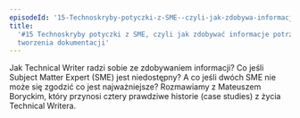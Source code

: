 ```yaml
---
episodeId: '15-Technoskryby-potyczki-z-SME--czyli-jak-zdobywa-informacje-potrzebne-do-tworzenia-dokumentacji-ecel9n/a-a1sf1um'
title:
  '#15 Technoskryby potyczki z SME, czyli jak zdobywać informacje potrzebne do
  tworzenia dokumentacji'
---
```


Jak Technical Writer radzi sobie ze zdobywaniem informacji? Co jeśli Subject
Matter Expert (SME) jest niedostępny? A co jeśli dwóch SME nie może się zgodzić
co jest najważniejsze? Rozmawiamy z Mateuszem Boryckim, który przynosi cztery
prawdziwe historie (case studies) z życia Technical Writera.
